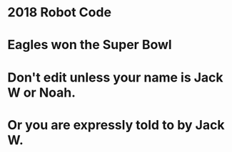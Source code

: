 # 2018 Robot Code
# Eagles won the Super Bowl
# Don't edit unless your name is Jack W or Noah.
# Or you are expressly told to by Jack W.
